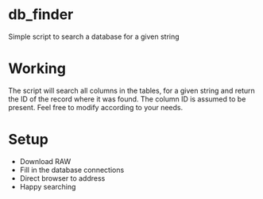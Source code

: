 # db_finder
Simple script to search a database for a given string

# Working
The script will search all columns in the tables, for a given string and return the ID of the record where it was found. The column ID is assumed to be present. Feel free to modify according to your needs.

# Setup
 - Download RAW
 - Fill in the database connections
 - Direct browser to address
 - Happy searching

